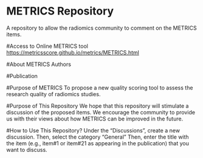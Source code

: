 # METRICS Repository
A repository to allow the radiomics community to comment on the METRICS items.

#Access to Online METRICS tool
https://metricsscore.github.io/metrics/METRICS.html

#About METRICS
Authors

#Publication

#Purpose of METRICS
To propose a new quality scoring tool to assess the research quality of radiomics studies.

#Purpose of This Repository
We hope that this repository will stimulate a discussion of the proposed items. We encourage the community to provide us with their views about how METRICS can be improved in the future.

#How to Use This Repository?
Under the “Discussions”, create a new discussion.
Then, select the category “General”
Then, enter the title with the item (e.g., item#1 or item#21 as appearing in the publication) that you want to discuss.

